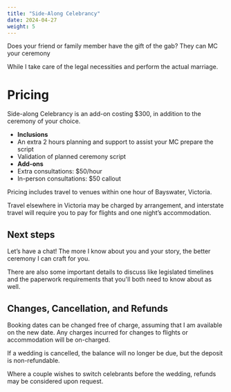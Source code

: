 ```yaml
---
title: "Side-Along Celebrancy"
date: 2024-04-27
weight: 5
---
```


Does your friend or family member have the gift of the gab? They can MC your ceremony 
<!--more-->

While I take care of the legal necessities and perform the actual marriage.

# Pricing

Side-along Celebrancy is an add-on costing $300, in addition to the ceremony of your choice.

- **Inclusions**
 - An extra 2 hours planning and support to assist your MC prepare the script
 - Validation of planned ceremony script
- **Add-ons**
 - Extra consultations: $50/hour 
 - In-person consultations: $50 callout

Pricing includes travel to venues within one hour of Bayswater, Victoria.

Travel elsewhere in Victoria may be charged by arrangement, and interstate travel will require you to pay for flights and one night’s accommodation.

## Next steps

Let’s have a chat! The more I know about you and your story, the better ceremony I can craft for you.

There are also some important details to discuss like legislated timelines and the paperwork requirements that you'll both need to know about as well.

## Changes, Cancellation, and Refunds

Booking dates can be changed free of charge, assuming that I am available on the new date. Any charges incurred for changes to flights or accommodation will be on-charged.

If a wedding is cancelled, the balance will no longer be due, but the deposit is non-refundable.

Where a couple wishes to switch celebrants before the wedding, refunds may be considered upon request.